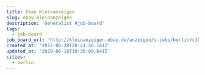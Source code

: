 ```yaml
---
title: Ebay Kleinanzeigen
slug: ebay-kleinanzeigen
description: 'Generalist #job-board'
tags:
  - job-board
job_board_url: 'http://kleinanzeigen.ebay.de/anzeigen/s-jobs/berlin/c102l3331'
created_at: '2017-06-28T20:21:56.161Z'
updated_at: '2019-06-16T10:36:09.641Z'
cities:
  - berlin
---
```



